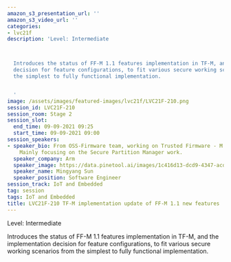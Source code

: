 ```yaml
---
amazon_s3_presentation_url: ''
amazon_s3_video_url: ''
categories:
- lvc21f
description: 'Level: Intermediate 



  Introduces the status of FF-M 1.1 features implementation in TF-M, and the implementation
  decision for feature configurations, to fit various secure working scenarios from
  the simplest to fully functional implementation.


  '
image: /assets/images/featured-images/lvc21f/LVC21F-210.png
session_id: LVC21F-210
session_room: Stage 2
session_slot:
  end_time: 09-09-2021 09:25
  start_time: 09-09-2021 09:00
session_speakers:
- speaker_bio: From OSS-Firmware team, working on Trusted Firmware - M development.
    Mainly focusing on the Secure Partition Manager work.
  speaker_company: Arm
  speaker_image: https://data.pinetool.ai/images/1c416d13-dcd9-4347-acdd-a135be954364.jpeg
  speaker_name: Mingyang Sun
  speaker_position: Software Engineer
session_track: IoT and Embedded
tag: session
tags: IoT and Embedded
title: LVC21F-210 TF-M implementation update of FF-M 1.1 new features
---
```


Level: Intermediate 


Introduces the status of FF-M 1.1 features implementation in TF-M, and the implementation decision for feature configurations, to fit various secure working scenarios from the simplest to fully functional implementation.
